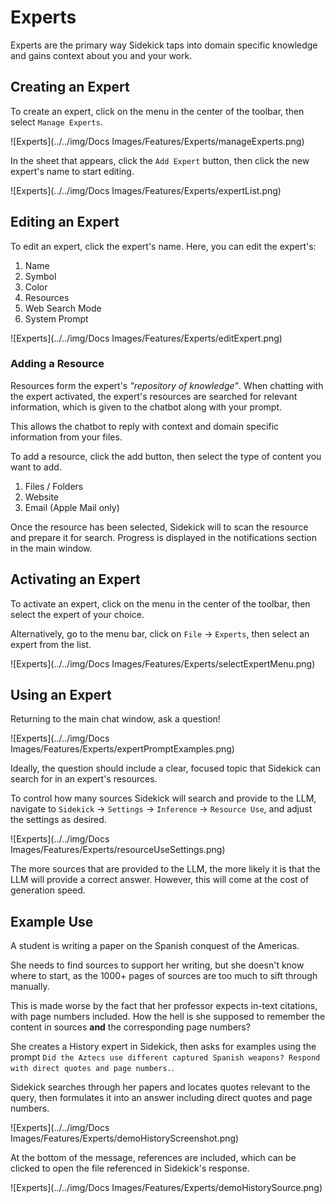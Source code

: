 # Experts

Experts are the primary way Sidekick taps into domain specific knowledge and gains context about you and your work.

## Creating an Expert

To create an expert, click on the menu in the center of the toolbar, then select `Manage Experts`.

![Experts](../../img/Docs Images/Features/Experts/manageExperts.png)

In the sheet that appears, click the `Add Expert` button, then click the new expert's name to start editing.

![Experts](../../img/Docs Images/Features/Experts/expertList.png)

## Editing an Expert

To edit an expert, click the expert's name. Here, you can edit the expert's:

1. Name
2. Symbol
3. Color
4. Resources
5. Web Search Mode
6. System Prompt

![Experts](../../img/Docs Images/Features/Experts/editExpert.png)

### Adding a Resource

Resources form the expert's *"repository of knowledge"*. When chatting with the expert activated, the expert's resources are searched for relevant information, which is given to the chatbot along with your prompt.

This allows the chatbot to reply with context and domain specific information from your files.

To add a resource, click the add button, then select the type of content you want to add.

1. Files / Folders
2. Website
3. Email (Apple Mail only)

Once the resource has been selected, Sidekick will to scan the resource and prepare it for search. Progress is displayed in the notifications section in the main window.

## Activating an Expert

To activate an expert, click on the menu in the center of the toolbar, then select the expert of your choice.

Alternatively, go to the menu bar, click on `File` -> `Experts`, then select an expert from the list.

![Experts](../../img/Docs Images/Features/Experts/selectExpertMenu.png)

## Using an Expert

Returning to the main chat window, ask a question!

![Experts](../../img/Docs Images/Features/Experts/expertPromptExamples.png)

Ideally, the question should include a clear, focused topic that Sidekick can search for in an expert's resources.

To control how many sources Sidekick will search and provide to the LLM, navigate to `Sidekick` -> `Settings` -> `Inference` -> `Resource Use`, and adjust the settings as desired. 

![Experts](../../img/Docs Images/Features/Experts/resourceUseSettings.png)

The more sources that are provided to the LLM, the more likely it is that the LLM will provide a correct answer. However, this will come at the cost of generation speed.

## Example Use

A student is writing a paper on the Spanish conquest of the Americas. 

She needs to find sources to support her writing, but she doesn't know where to start, as the 1000+ pages of sources are too much to sift through manually. 

This is made worse by the fact that her professor expects in-text citations, with page numbers included. How the hell is she supposed to remember the content in sources **and** the corresponding page numbers?

She creates a History expert in Sidekick, then asks for examples using the prompt `Did the Aztecs use different captured Spanish weapons? Respond with direct quotes and page numbers.`.

Sidekick searches through her papers and locates quotes relevant to the query, then formulates it into an answer including direct quotes and page numbers.

![Experts](../../img/Docs Images/Features/Experts/demoHistoryScreenshot.png)

At the bottom of the message, references are included, which can be clicked to open the file referenced in Sidekick's response.

![Experts](../../img/Docs Images/Features/Experts/demoHistorySource.png)